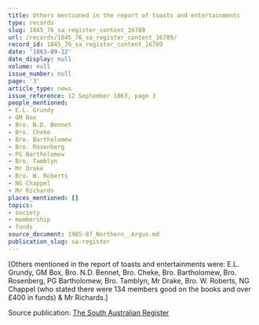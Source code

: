 ```yaml
---
title: Others mentioned in the report of toasts and entertainments
type: records
slug: 1845_76_sa_register_content_16789
url: /records/1845_76_sa_register_content_16789/
record_id: 1845_76_sa_register_content_16789
date: '1863-09-12'
date_display: null
volume: null
issue_number: null
page: '3'
article_type: news
issue_reference: 12 September 1863, page 3
people_mentioned:
- E.L. Grundy
- GM Box
- Bro. N.D. Bennet
- Bro. Cheke
- Bro. Bartholomew
- Bro. Rosenberg
- PG Bartholomew
- Bro. Tamblyn
- Mr Drake
- Bro. W. Roberts
- NG Chappel
- Mr Richards
places_mentioned: []
topics:
- society
- membership
- funds
source_document: 1985-87_Northern__Argus.md
publication_slug: sa-register
---
```


[Others mentioned in the report of toasts and entertainments were: E.L. Grundy, GM Box, Bro. N.D. Bennet, Bro. Cheke, Bro. Bartholomew, Bro. Rosenberg, PG Bartholomew, Bro. Tamblyn, Mr Drake, Bro. W. Roberts, NG Chappel (who stated there were 134 members good on the books and over £400 in funds) & Mr Richards.]

Source publication: [The South Australian Register](/publications/sa-register/)
